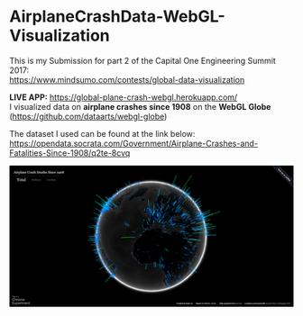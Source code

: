 # AirplaneCrashData-WebGL-Visualization
This is my Submission for part 2 of the Capital One Engineering Summit 2017:   
https://www.mindsumo.com/contests/global-data-visualization

**LIVE APP:** https://global-plane-crash-webgl.herokuapp.com/                                 
I visualized data on **airplane crashes since 1908** on the **WebGL Globe** (https://github.com/dataarts/webgl-globe)

The dataset I used can be found at the link below:   
https://opendata.socrata.com/Government/Airplane-Crashes-and-Fatalities-Since-1908/q2te-8cvq

![Alt text](/sample.PNG "Screenshot")


